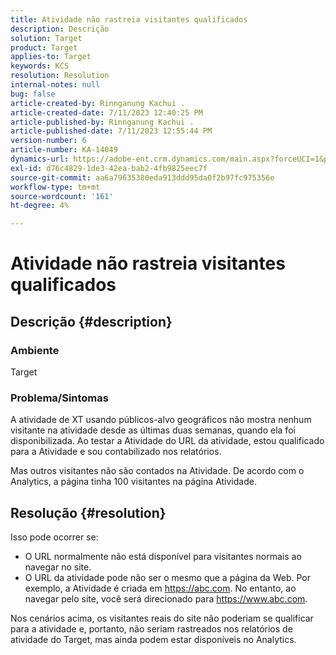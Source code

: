 ```yaml
---
title: Atividade não rastreia visitantes qualificados
description: Descrição
solution: Target
product: Target
applies-to: Target
keywords: KCS
resolution: Resolution
internal-notes: null
bug: false
article-created-by: Rinnganung Kachui .
article-created-date: 7/11/2023 12:40:25 PM
article-published-by: Rinnganung Kachui .
article-published-date: 7/11/2023 12:55:44 PM
version-number: 6
article-number: KA-14049
dynamics-url: https://adobe-ent.crm.dynamics.com/main.aspx?forceUCI=1&pagetype=entityrecord&etn=knowledgearticle&id=73b18217-e81f-ee11-9cbe-6045bd006e5a
exl-id: d76c4829-1de3-42ea-bab2-4fb9825eec7f
source-git-commit: aa6a79635380eda913ddd95da0f2b97fc975356e
workflow-type: tm+mt
source-wordcount: '161'
ht-degree: 4%

---
```


# Atividade não rastreia visitantes qualificados

## Descrição {#description}


### <b>Ambiente</b>

Target

### <b>Problema/Sintomas</b>

A atividade de XT usando públicos-alvo geográficos não mostra nenhum visitante na atividade desde as últimas duas semanas, quando ela foi disponibilizada. Ao testar a Atividade do URL da atividade, estou qualificado para a Atividade e sou contabilizado nos relatórios.

Mas outros visitantes não são contados na Atividade. De acordo com o Analytics, a página tinha 100 visitantes na página Atividade.


## Resolução {#resolution}


Isso pode ocorrer se:

- O URL normalmente não está disponível para visitantes normais ao navegar no site.
- O URL da atividade pode não ser o mesmo que a página da Web. Por exemplo, a Atividade é criada em https://abc.com. No entanto, ao navegar pelo site, você será direcionado para https://www.abc.com.


Nos cenários acima, os visitantes reais do site não poderiam se qualificar para a atividade e, portanto, não seriam rastreados nos relatórios de atividade do Target, mas ainda podem estar disponíveis no Analytics.
